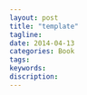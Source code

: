 ```yaml
---
layout: post
title: "template"
tagline:
date: 2014-04-13
categories: Book
tags:  
keywords:  
discription: 
---
```


<!-- []: {{BASE_PATH}}/images/a.png -->
<!-- {%highlight html%} {%endhighlight%}-->

